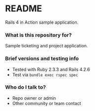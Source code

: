 # README #

Rails 4 in Action sample application.

### What is this repository for? ###

Sample ticketing and project application.

### Brief versions and testing info ###

* Tested with Ruby 2.3.3 and Rails 4.2.6
* Test via `bundle exec rspec spec`

### Who do I talk to? ###

* Repo owner or admin
* Other community or team contact
